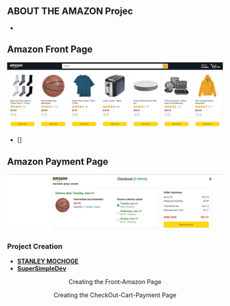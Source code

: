 ## ABOUT THE AMAZON Projec
- 
## Amazon Front Page 
<img class="amazon-Js-Payment-System" src="./images/README/Amazon FrontPage.png" alt="AmazonSystemFrontPage">

- []
## Amazon Payment Page
<img class="amazon-Js-Payment-System" src="./images/README/Amazon Payment Page.png" alt="AmazonSystemPaymentPage">

### Project Creation
- **[STANLEY MOCHOGE](https://supersimple.dev/)**
- **[SuperSimpleDev](https://www.youtube.com/watch?v=EerdGm-ehJQ&t=36643s)**

<p align="center">Creating the Front-Amazon Page</p>
<p align="center">Creating the CheckOut-Cart-Payment Page</p>
